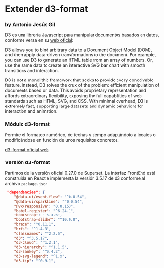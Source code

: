# Extender d3-format
### by Antonio Jesús Gil

D3 es una librería Javascript para manipular documentos basados en datos, conforme versa en su [web oficial](https://d3js.org/):

D3 allows you to bind arbitrary data to a Document Object Model (DOM), and then apply data-driven transformations to the document. For example, you can use D3 to generate an HTML table from an array of numbers. Or, use the same data to create an interactive SVG bar chart with smooth transitions and interaction.

D3 is not a monolithic framework that seeks to provide every conceivable feature. Instead, D3 solves the crux of the problem: efficient manipulation of documents based on data. This avoids proprietary representation and affords extraordinary flexibility, exposing the full capabilities of web standards such as HTML, SVG, and CSS. With minimal overhead, D3 is extremely fast, supporting large datasets and dynamic behaviors for interaction and animation.


### Módulo d3-format
Permite el formateo numérico, de fechas y tiempo adaptándolo a locales o modificándose en función de unos requisitos concretos. 

[d3-format oficial web](https://github.com/d3/d3-format)

### Versión d3-format 

Partimos de la versión oficial 0.27.0 de Superset. La interfaz FrontEnd está construida en React e implementa la versión 3.5.17 de d3 conforme al archivo `package.json`

```json
 "dependencies": {
    "@data-ui/event-flow": "^0.0.54",
    "@data-ui/sparkline": "^0.0.54",
    "@vx/responsive": "0.0.153",
    "babel-register": "^6.24.1",
    "bootstrap": "^3.3.6",
    "bootstrap-slider": "^10.0.0",
    "brace": "^0.11.1",
    "brfs": "^1.4.3",
    "classnames": "^2.2.5",
    "d3": "^3.5.17",
    "d3-cloud": "^1.2.1",
    "d3-hierarchy": "^1.1.5",
    "d3-sankey": "^0.4.2",
    "d3-svg-legend": "^1.x",
    "d3-tip": "^0.9.1",
```
